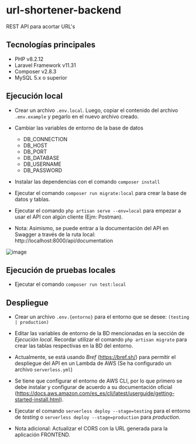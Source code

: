 # url-shortener-backend

REST API para acortar URL's

## Tecnologías principales

-   PHP v8.2.12
-   Laravel Framework v11.31
-   Composer v2.8.3
-   MySQL 5.x o superior

## Ejecución local

-   Crear un archivo `.env.local`. Luego, copiar el contenido del archivo `.env.example` y pegarlo en el nuevo archivo creado.

-   Cambiar las variables de entorno de la base de datos

    -   DB_CONNECTION
    -   DB_HOST
    -   DB_PORT
    -   DB_DATABASE
    -   DB_USERNAME
    -   DB_PASSWORD

-   Instalar las dependencias con el comando `composer install`
-   Ejecutar el comando `composer run migrate:local` para crear la base de datos y tablas.

*   Ejecutar el comando `php artisan serve --env=local` para empezar a usar el API con algún cliente (Ejm: Postman).

*   Nota: Asimismo, se puede entrar a la documentación del API en Swagger a través de la ruta local: http://localhost:8000/api/documentation

![image](https://github.com/user-attachments/assets/0d713ce5-75f9-44e7-be72-a6bb7dd76339)

## Ejecución de pruebas locales

-   Ejecutar el comando `composer run test:local`

## Despliegue

-   Crear un archivo `.env.{entorno}` para el entorno que se desee: `(testing | production)`

-   Editar las variables de entorno de la BD mencionadas en la sección de _Ejecución local_. Recordar utilizar el comando `php artisan migrate` para crear las tablas respectivas en la BD del entorno.
-   Actualmente, se está usando _Bref_ (https://bref.sh/) para permitir el despliegue del API en un Lambda de AWS (Se ha configurado un archivo `serverless.yml`)

*   Se tiene que configurar el entorno de AWS CLI, por lo que primero se debe instalar y configurar de acuerdo a su documentación oficial (https://docs.aws.amazon.com/es_es/cli/latest/userguide/getting-started-install.html).

-   Ejecutar el comando `serverless deploy --stage=testing` para el entorno de _testing_ o `serverless deploy --stage=production` para _production_.

*   Nota adicional: Actualizar el CORS con la URL generada para la aplicación FRONTEND.

